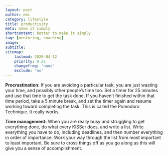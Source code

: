```yaml
---
layout: post
author: emi
category: lifestyle
title: productivity
meta: make it simply
shortcontent: better to make it simply
tag: [mentoring, coaching]
image:
subtitle:
sitemap:
    lastmod: 2020-04-12
    priority: 0.25
    changefreq: 'none'
    exclude: 'no'
---
```

**Procrastination:** If you are avoiding a particular task, you are just wasting your time, and possibly other people’s time too. Set a timer for 25 minutes and use that time to get the task done. If you haven’t finished within that time period, take a 5 minute break, and set the timer again and resume working toward completing the task. This is called the Pomodoro Technique. It really works.  

**Time management:** When you are really busy and struggling to get everything done, do what every KISSer does, and write a list. Write everything you have to do, including deadlines, and then number everything in order of importance. Work your way through the list from most important to least important. Be sure to cross things off as you go along as this will give you a sense of accomplishment.  
